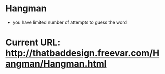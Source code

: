 # Hangman
- you have limited number of attempts to guess the word

# Current URL: http://thatbaddesign.freevar.com/Hangman/Hangman.html